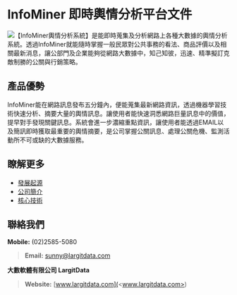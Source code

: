 # InfoMiner 即時輿情分析平台文件
  
<img src="..\site\img\logo.avif">【InfoMiner輿情分析系統】是能即時蒐集及分析網路上各種大數據的輿情分析系統。透過InfoMiner就能隨時掌握一般民眾對公共事務的看法、商品評價以及相關最新消息，讓公部門及企業能夠從網路大數據中，知己知彼，迅速、精準擬訂克敵制勝的公關與行銷策略。

## 產品優勢

InfoMiner能在網路訊息發布五分鐘內，便能蒐集最新網路資訊，透過機器學習技術快速分析、摘要大量的輿情訊息。讓使用者能快速洞悉網路巨量訊息中的價值，提早對手發現關鍵訊息。系統會進一步濃縮重點資訊，讓使用者能透過EMAIL以及簡訊即時獲取最重要的輿情摘要，是公司掌握公關訊息、處理公關危機、監測活動所不可或缺的大數據服務。

## 瞭解更多

* [發展起源](./origin.md)
* [公司簡介](./company-profile.md)
* [核心技術](./core-technology.md)

## 聯絡我們

**Mobile:** (02)2585-5080  
> **Email:** <sunny@largitdata.com>

**大數軟體有限公司 LargitData**

> **Website:** [www.largitdata.com](<www.largitdata.com>)




